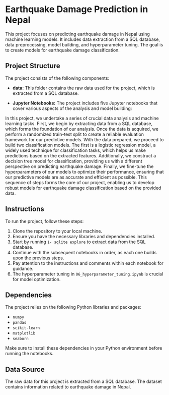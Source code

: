 # Earthquake Damage Prediction in Nepal

This project focuses on predicting earthquake damage in Nepal using machine learning models. It includes data extraction from a SQL database, data preprocessing, model building, and hyperparameter tuning. The goal is to create models for earthquake damage classification.

## Project Structure

The project consists of the following components:

- **data:** This folder contains the raw data used for the project, which is extracted from a SQL database.

- **Jupyter Notebooks:** The project includes five Jupyter notebooks that cover various aspects of the analysis and model building:

In this project, we undertake a series of crucial data analysis and machine learning tasks. First, we begin by extracting data from a SQL database, which forms the foundation of our analysis. Once the data is acquired, we perform a randomized train-test split to create a reliable evaluation framework for our predictive models. With the data prepared, we proceed to build two classification models. The first is a logistic regression model, a widely used technique for classification tasks, which helps us make predictions based on the extracted features. Additionally, we construct a decision tree model for classification, providing us with a different perspective on predicting earthquake damage. Finally, we fine-tune the hyperparameters of our models to optimize their performance, ensuring that our predictive models are as accurate and efficient as possible. This sequence of steps forms the core of our project, enabling us to develop robust models for earthquake damage classification based on the provided data.

## Instructions

To run the project, follow these steps:

1. Clone the repository to your local machine.
2. Ensure you have the necessary libraries and dependencies installed.
3. Start by running `1- sqlite explore` to extract data from the SQL database.
4. Continue with the subsequent notebooks in order, as each one builds upon the previous steps.
5. Pay attention to the instructions and comments within each notebook for guidance.
6. The hyperparameter tuning in `06_hyperparameter_tuning.ipynb` is crucial for model optimization.

## Dependencies

The project relies on the following Python libraries and packages:

- `numpy`
- `pandas`
- `scikit-learn`
- `matplotlib`
- `seaborn`

Make sure to install these dependencies in your Python environment before running the notebooks.

## Data Source

The raw data for this project is extracted from a SQL database. The dataset contains information related to earthquake damage in Nepal.


